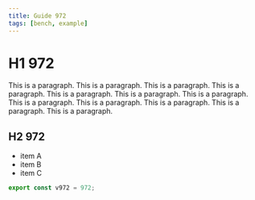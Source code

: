 ```yaml
---
title: Guide 972
tags: [bench, example]
---
```


# H1 972

This is a paragraph. This is a paragraph. This is a paragraph. This is a paragraph. This is a paragraph. This is a paragraph. This is a paragraph. This is a paragraph. This is a paragraph. This is a paragraph. This is a paragraph. This is a paragraph. 

## H2 972

- item A
- item B
- item C

```ts
export const v972 = 972;
```